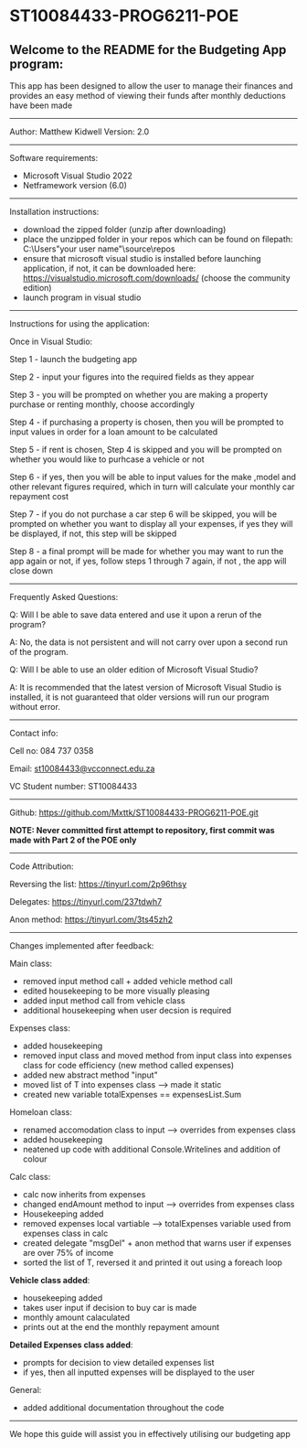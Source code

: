 # ST10084433-PROG6211-POE

Welcome to the README for the Budgeting App program:
-----------------------------------------------------------------------------------------------------------------------------------------------------------------------
This app has been designed to allow the user to manage their finances and provides an easy method of viewing their funds after monthly deductions have been made

-----------------------------------------------------------------------------------------------------------------------------------------------------------------------
Author: Matthew Kidwell
Version: 2.0

-----------------------------------------------------------------------------------------------------------------------------------------------------------------------
Software requirements:

- Microsoft Visual Studio 2022 
- Netframework version (6.0)

-----------------------------------------------------------------------------------------------------------------------------------------------------------------------
Installation instructions:

- download the zipped folder (unzip after downloading)
- place the unzipped folder in your repos which can be found on filepath: C:\Users\"your user name"\source\repos
- ensure that microsoft visual studio is installed before launching application, if not, it can be downloaded here: https://visualstudio.microsoft.com/downloads/ (choose the community edition)
- launch program in visual studio 	

-----------------------------------------------------------------------------------------------------------------------------------------------------------------------
Instructions for using the application:

Once in Visual Studio:

Step 1 - launch the budgeting app

Step 2 - input your figures into the required fields as they appear

Step 3 - you will be prompted on whether you are making a property purchase or renting monthly, choose accordingly

Step 4 - if purchasing a property is chosen, then you will be prompted to input values in order for a loan amount to be calculated

Step 5 - if rent is chosen, Step 4 is skipped and you will be prompted on whether you would like to purhcase a vehicle or not

Step 6 - if yes, then you will be able to input values for the make ,model and other relevant figures required, which in turn will calculate your monthly car repayment cost

Step 7 - if you do not purchase a car step 6 will be skipped, you will be prompted on whether you want to display all your expenses, 
         if yes they will be displayed, if not, this step will be skipped

Step 8 -  a final prompt will be made for whether you may want to run the app again or not, if yes, follow steps 1 through 7 again, if not
         , the app will close down
         
-----------------------------------------------------------------------------------------------------------------------------------------------------------------------
Frequently Asked Questions:

Q: Will I be able to save data entered and use it upon a rerun of the program?

A: No, the data is not persistent and will not carry over upon a second run of the program.


Q: Will I be able to use an older edition of Microsoft Visual Studio?

A: It is recommended that the latest version of Microsoft Visual Studio is installed, it is not guaranteed that older versions will run our program without error.

-----------------------------------------------------------------------------------------------------------------------------------------------------------------------
Contact info: 

Cell no: 084 737 0358

Email: st10084433@vcconnect.edu.za

VC Student number: ST10084433

-----------------------------------------------------------------------------------------------------------------------------------------------------------------------
Github:
https://github.com/Mxttk/ST10084433-PROG6211-POE.git

**NOTE: Never committed first attempt to repository, first commit was made with Part 2 of the POE only**

-----------------------------------------------------------------------------------------------------------------------------------------------------------------------
Code Attribution:

Reversing the list<T>:  https://tinyurl.com/2p96thsy
         
Delegates:  https://tinyurl.com/237tdwh7
         
Anon method:  https://tinyurl.com/3ts45zh2
         
-----------------------------------------------------------------------------------------------------------------------------------------------------------------------
Changes implemented after feedback:

Main class:
- removed input method call + added vehicle method call
- edited housekeeping to be more visually pleasing
- added input method call from vehicle class
- additional housekeeping when user decsion is required

Expenses class:
- added housekeeping
- removed input class and moved method from input class into expenses class for 
  code efficiency (new method called expenses)
- added new abstract method "input"
- moved list of T into expenses class --> made it static
- created new variable totalExpenses == expensesList.Sum

Homeloan class:
- renamed accomodation class to input --> overrides from expenses class
- added housekeeping  
- neatened up code with additional Console.Writelines and addition of colour

Calc class:
- calc now inherits from expenses 
- changed endAmount method to input --> overrides from expenses class
- Housekeeping added 
- removed expenses local vartiable --> totalExpenses variable used from expenses class in calc
- created delegate "msgDel" + anon method that warns user if expenses are over 75% of income
- sorted the list of T, reversed it and printed it out using a foreach loop

**Vehicle class added**:
- housekeeping added
- takes user input if decision to buy car is made
- monthly amount calaculated
- prints out at the end the monthly repayment amount 

**Detailed Expenses class added**:
- prompts for decision to view detailed expenses list
- if yes, then all inputted expenses will be displayed to the user

General:
- added additional documentation throughout the code
         
-----------------------------------------------------------------------------------------------------------------------------------------------------------------------
We hope this guide will assist you in effectively utilising our budgeting app 


